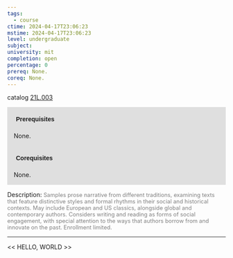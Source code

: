 ```yaml
---
tags:
  - course
ctime: 2024-04-17T23:06:23
mstime: 2024-04-17T23:06:23
level: undergraduate
subject: 
university: mit
completion: open
percentage: 0
prereq: None.
coreq: None.
---
```


catalog [21L.003](http://student.mit.edu/catalog/m21La.html#21L.003)

<span style="display: block; padding: 15px; background-color: rgb(100, 100, 100, 0.2);"><font id="m_prereq2406_0" style="display: block; font-family: Arial, sans-serif; font-weight: bold; padding: 5px">Prerequisites</font><br><span id="prereq2406_0">None.</span></span>
<span style="display: block; padding: 15px; background-color: rgb(100, 100, 100, 0.2);"><font id="m_coreq2406_0" style="display: block; font-family: Arial, sans-serif; font-weight: bold; padding: 5px">Corequisites</font><br><span id="coreq2406_0">None.</span></span>

<font style="">Description:</font>
<font style="color: grey; font-size: 0.8rem;">Samples prose narrative from different traditions, examining texts that feature distinctive styles and formal rhythms in their social and historical contexts. May include European and US classics, alongside global and contemporary authors. Considers writing and reading as forms of social engagement, with special attention to the ways that authors borrow from and innovate on the past. Enrollment limited.</font>



---

<< HELLO, WORLD >>
